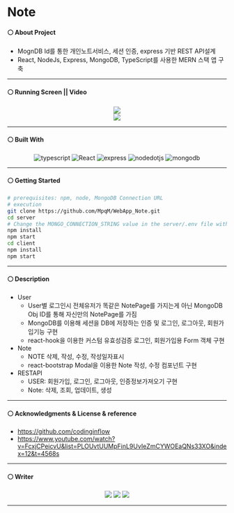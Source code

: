 # Note
#### ⚪ About Project
  * MognDB Id를 통한 개인노트서비스, 세션 인증, express 기반 REST API설계
  * React, NodeJs, Express, MongoDB, TypeScript를 사용한 MERN 스택 앱 구축

- - -

#### ⚪ Running Screen || Video
<p align ="center">
  <a href="https://www.youtube.com/watch?v=Wl9k9AdOlCM"><img src ="https://img.shields.io/badge/youtube-FF0000.svg?&style=for-the-badge&logo=youtube&logoColor=white"/></a>
  </br>
  <img src = https://user-images.githubusercontent.com/79093184/259305883-7dabfc3f-db6f-4862-b8bb-8b6b143eba7d.png>
</p>

- - -

#### ⚪ Built With
<p align="center">
 <img alt="typescript" src ="https://img.shields.io/badge/typescript-3178C6.svg?&style=for-the-badge&logo=typescript&logoColor=white"/> <img alt="React" src ="https://img.shields.io/badge/react-61DAFB.svg?&style=for-the-badge&logo=React&logoColor=white"/> <img alt="express" src ="https://img.shields.io/badge/express-339933.svg?&style=for-the-badge&logo=express&logoColor=white"/> <img alt="nodedotjs" src ="https://img.shields.io/badge/nodejs-339933.svg?&style=for-the-badge&logo=nodedotjs&logoColor=white"/> <img alt="mongodb" src ="https://img.shields.io/badge/mongodb-339933.svg?&style=for-the-badge&logo=mongodb&logoColor=white"/>
</p>

- - -

#### ⚪ Getting Started
   ```bash
   # prerequisites: npm, node, MongoDB Connection URL
   # execution
   git clone https://github.com/MpqM/WebApp_Note.git
   cd server
   # Change the MONGO_CONNECTION_STRING value in the server/.env file with yours
   npm install
   npm start
   cd client
   npm install
   npm start
   ```

- - -

#### ⚪ Description
   * User 
      * User별 로그인시 전체유저가 똑같은 NotePage를 가지는게 아닌 MongoDB Obj ID를 통해 자신만의 NotePage를 가짐
      * MongoDB를 이용해 세션을 DB에 저장하는 인증 및 로그인, 로그아웃, 회원가입기능 구현
      * react-hook을 이용한 커스텀 유효성검증 로그인, 회원가입용 Form 객체 구현
   * Note
      * NOTE 삭제, 작성, 수정, 작성일자표시
      * react-bootstrap Modal을 이용한 Note 작성, 수정 컴포넌트 구현
   * RESTAPI
      * USER: 회원가입, 로그인, 로그아웃, 인증정보가져오기 구현
      * Note: 삭제, 조회, 업데이트, 생성

- - -

#### ⚪ Acknowledgments & License & reference
   * https://github.com/codinginflow
   * https://www.youtube.com/watch?v=FcxjCPeicvU&list=PLOUvtUUMpFinL9UvIeZmCYWOEaQNs33XO&index=12&t=4568s

- - -

#### ⚪ Writer
<p align ="center">
  <img src ="https://img.shields.io/badge/gmail-EA4335.svg?&style=for-the-badge&logo=gmail&logoColor=white"/></a> <a href = "https://github.com/MpqM"><img src ="https://img.shields.io/badge/GitHub-181717.svg?&style=for-the-badge&logo=GitHub&logoColor=white"/></a> <a href = "https://MpqM.tistory.com/"> <img src ="https://img.shields.io/badge/tistory-000000.svg?&style=for-the-badge&logo=Tistory&logoColor=white"/></a>
</p>

- - -


